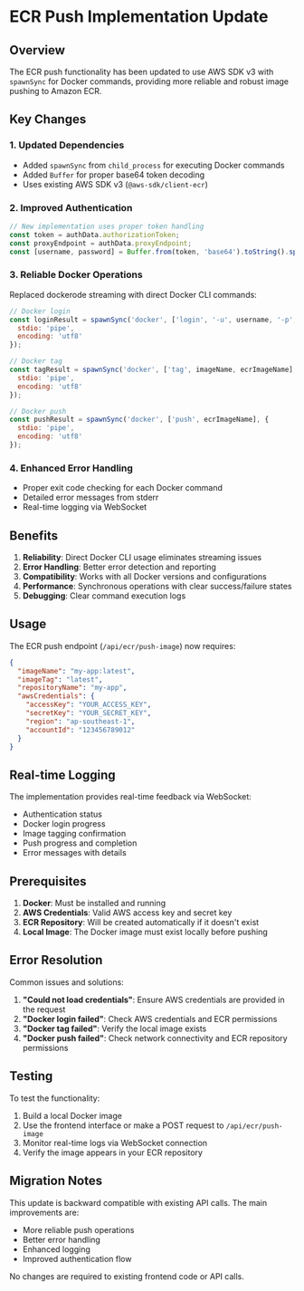 # ECR Push Implementation Update

## Overview
The ECR push functionality has been updated to use AWS SDK v3 with `spawnSync` for Docker commands, providing more reliable and robust image pushing to Amazon ECR.

## Key Changes

### 1. Updated Dependencies
- Added `spawnSync` from `child_process` for executing Docker commands
- Added `Buffer` for proper base64 token decoding
- Uses existing AWS SDK v3 (`@aws-sdk/client-ecr`)

### 2. Improved Authentication
```javascript
// New implementation uses proper token handling
const token = authData.authorizationToken;
const proxyEndpoint = authData.proxyEndpoint;
const [username, password] = Buffer.from(token, 'base64').toString().split(':');
```

### 3. Reliable Docker Operations
Replaced dockerode streaming with direct Docker CLI commands:

```javascript
// Docker login
const loginResult = spawnSync('docker', ['login', '-u', username, '-p', password, proxyEndpoint], { 
  stdio: 'pipe',
  encoding: 'utf8'
});

// Docker tag
const tagResult = spawnSync('docker', ['tag', imageName, ecrImageName], { 
  stdio: 'pipe',
  encoding: 'utf8'
});

// Docker push
const pushResult = spawnSync('docker', ['push', ecrImageName], { 
  stdio: 'pipe',
  encoding: 'utf8'
});
```

### 4. Enhanced Error Handling
- Proper exit code checking for each Docker command
- Detailed error messages from stderr
- Real-time logging via WebSocket

## Benefits

1. **Reliability**: Direct Docker CLI usage eliminates streaming issues
2. **Error Handling**: Better error detection and reporting
3. **Compatibility**: Works with all Docker versions and configurations
4. **Performance**: Synchronous operations with clear success/failure states
5. **Debugging**: Clear command execution logs

## Usage

The ECR push endpoint (`/api/ecr/push-image`) now requires:

```json
{
  "imageName": "my-app:latest",
  "imageTag": "latest",
  "repositoryName": "my-app",
  "awsCredentials": {
    "accessKey": "YOUR_ACCESS_KEY",
    "secretKey": "YOUR_SECRET_KEY",
    "region": "ap-southeast-1",
    "accountId": "123456789012"
  }
}
```

## Real-time Logging

The implementation provides real-time feedback via WebSocket:
- Authentication status
- Docker login progress
- Image tagging confirmation
- Push progress and completion
- Error messages with details

## Prerequisites

1. **Docker**: Must be installed and running
2. **AWS Credentials**: Valid AWS access key and secret key
3. **ECR Repository**: Will be created automatically if it doesn't exist
4. **Local Image**: The Docker image must exist locally before pushing

## Error Resolution

Common issues and solutions:

1. **"Could not load credentials"**: Ensure AWS credentials are provided in the request
2. **"Docker login failed"**: Check AWS credentials and ECR permissions
3. **"Docker tag failed"**: Verify the local image exists
4. **"Docker push failed"**: Check network connectivity and ECR repository permissions

## Testing

To test the functionality:

1. Build a local Docker image
2. Use the frontend interface or make a POST request to `/api/ecr/push-image`
3. Monitor real-time logs via WebSocket connection
4. Verify the image appears in your ECR repository

## Migration Notes

This update is backward compatible with existing API calls. The main improvements are:
- More reliable push operations
- Better error handling
- Enhanced logging
- Improved authentication flow

No changes are required to existing frontend code or API calls.
